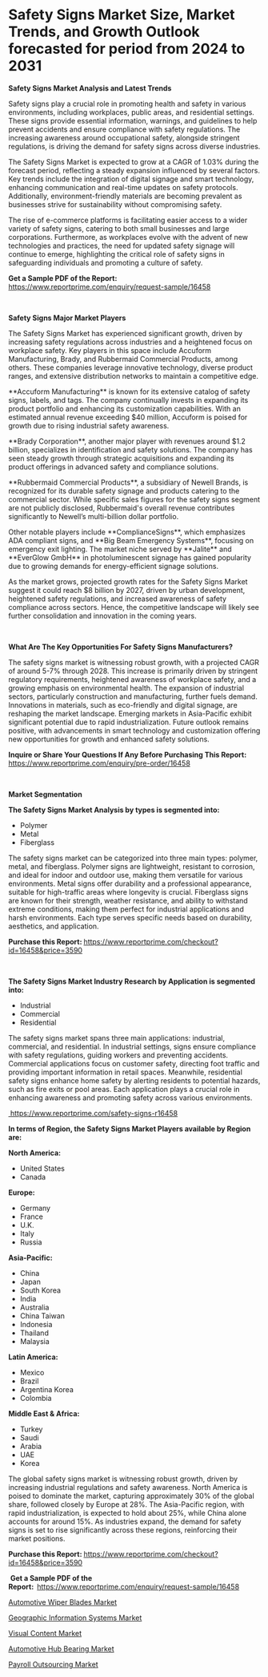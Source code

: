 <p><h1>Safety Signs Market Size, Market Trends, and Growth Outlook forecasted for period from 2024 to 2031</h1></p><p><strong>Safety Signs Market Analysis and Latest Trends</strong></p>
<p><p>Safety signs play a crucial role in promoting health and safety in various environments, including workplaces, public areas, and residential settings. These signs provide essential information, warnings, and guidelines to help prevent accidents and ensure compliance with safety regulations. The increasing awareness around occupational safety, alongside stringent regulations, is driving the demand for safety signs across diverse industries.</p><p>The Safety Signs Market is expected to grow at a CAGR of 1.03% during the forecast period, reflecting a steady expansion influenced by several factors. Key trends include the integration of digital signage and smart technology, enhancing communication and real-time updates on safety protocols. Additionally, environment-friendly materials are becoming prevalent as businesses strive for sustainability without compromising safety. </p><p>The rise of e-commerce platforms is facilitating easier access to a wider variety of safety signs, catering to both small businesses and large corporations. Furthermore, as workplaces evolve with the advent of new technologies and practices, the need for updated safety signage will continue to emerge, highlighting the critical role of safety signs in safeguarding individuals and promoting a culture of safety.</p></p>
<p><strong>Get a Sample PDF of the Report:&nbsp;</strong> <a href="https://www.reportprime.com/enquiry/request-sample/16458?utm_campaign=16&utm_medium=2&utm_source=Github&utm_content=ia&utm_term=23112024&utm_id=safety-signs">https://www.reportprime.com/enquiry/request-sample/16458</a></p>
<p>&nbsp;</p>
<p><strong>Safety Signs Major Market Players</strong></p>
<p><p>The Safety Signs Market has experienced significant growth, driven by increasing safety regulations across industries and a heightened focus on workplace safety. Key players in this space include Accuform Manufacturing, Brady, and Rubbermaid Commercial Products, among others. These companies leverage innovative technology, diverse product ranges, and extensive distribution networks to maintain a competitive edge.</p><p>**Accuform Manufacturing** is known for its extensive catalog of safety signs, labels, and tags. The company continually invests in expanding its product portfolio and enhancing its customization capabilities. With an estimated annual revenue exceeding $40 million, Accuform is poised for growth due to rising industrial safety awareness.</p><p>**Brady Corporation**, another major player with revenues around $1.2 billion, specializes in identification and safety solutions. The company has seen steady growth through strategic acquisitions and expanding its product offerings in advanced safety and compliance solutions.</p><p>**Rubbermaid Commercial Products**, a subsidiary of Newell Brands, is recognized for its durable safety signage and products catering to the commercial sector. While specific sales figures for the safety signs segment are not publicly disclosed, Rubbermaid's overall revenue contributes significantly to Newell’s multi-billion dollar portfolio.</p><p>Other notable players include **ComplianceSigns**, which emphasizes ADA compliant signs, and **Big Beam Emergency Systems**, focusing on emergency exit lighting. The market niche served by **Jalite** and **EverGlow GmbH** in photoluminescent signage has gained popularity due to growing demands for energy-efficient signage solutions.</p><p>As the market grows, projected growth rates for the Safety Signs Market suggest it could reach $8 billion by 2027, driven by urban development, heightened safety regulations, and increased awareness of safety compliance across sectors. Hence, the competitive landscape will likely see further consolidation and innovation in the coming years.</p></p>
<p>&nbsp;</p>
<p><strong>What Are The Key Opportunities For Safety Signs Manufacturers?</strong></p>
<p><p>The safety signs market is witnessing robust growth, with a projected CAGR of around 5-7% through 2028. This increase is primarily driven by stringent regulatory requirements, heightened awareness of workplace safety, and a growing emphasis on environmental health. The expansion of industrial sectors, particularly construction and manufacturing, further fuels demand. Innovations in materials, such as eco-friendly and digital signage, are reshaping the market landscape. Emerging markets in Asia-Pacific exhibit significant potential due to rapid industrialization. Future outlook remains positive, with advancements in smart technology and customization offering new opportunities for growth and enhanced safety solutions.</p></p>
<p><strong>Inquire or Share Your Questions If Any Before Purchasing This Report:</strong> <a href="https://www.reportprime.com/enquiry/pre-order/16458?utm_campaign=16&utm_medium=2&utm_source=Github&utm_content=ia&utm_term=23112024&utm_id=safety-signs">https://www.reportprime.com/enquiry/pre-order/16458</a></p>
<p>&nbsp;</p>
<p><strong>Market Segmentation</strong></p>
<p><strong>The Safety Signs Market Analysis by types is segmented into:</strong></p>
<p><ul><li>Polymer</li><li>Metal</li><li>Fiberglass</li></ul></p>
<p><p>The safety signs market can be categorized into three main types: polymer, metal, and fiberglass. Polymer signs are lightweight, resistant to corrosion, and ideal for indoor and outdoor use, making them versatile for various environments. Metal signs offer durability and a professional appearance, suitable for high-traffic areas where longevity is crucial. Fiberglass signs are known for their strength, weather resistance, and ability to withstand extreme conditions, making them perfect for industrial applications and harsh environments. Each type serves specific needs based on durability, aesthetics, and application.</p></p>
<p><strong>Purchase this Report:&nbsp;</strong><a href="https://www.reportprime.com/checkout?id=16458&price=3590&utm_campaign=16&utm_medium=2&utm_source=Github&utm_content=ia&utm_term=23112024&utm_id=safety-signs">https://www.reportprime.com/checkout?id=16458&price=3590</a></p>
<p>&nbsp;</p>
<p><strong>The Safety Signs Market Industry Research by Application is segmented into:</strong></p>
<p><ul><li>Industrial</li><li>Commercial</li><li>Residential</li></ul></p>
<p><p>The safety signs market spans three main applications: industrial, commercial, and residential. In industrial settings, signs ensure compliance with safety regulations, guiding workers and preventing accidents. Commercial applications focus on customer safety, directing foot traffic and providing important information in retail spaces. Meanwhile, residential safety signs enhance home safety by alerting residents to potential hazards, such as fire exits or pool areas. Each application plays a crucial role in enhancing awareness and promoting safety across various environments.</p></p>
<p><a href="https://www.reportprime.com/safety-signs-r16458?utm_campaign=16&utm_medium=2&utm_source=Github&utm_content=ia&utm_term=23112024&utm_id=safety-signs">&nbsp;https://www.reportprime.com/safety-signs-r16458</a></p>
<p><strong>In terms of Region, the Safety Signs Market Players available by Region are:</strong></p>
<p>
    <p> <strong> North America: </strong>
        <ul>
            <li>United States</li>
            <li>Canada</li>
        </ul>
        </p> 
    <p> <strong> Europe: </strong>
        <ul>
            <li>Germany</li>
            <li>France</li>
            <li>U.K.</li>
            <li>Italy</li>
            <li>Russia</li>
        </ul>
        </p> 
    <p> <strong> Asia-Pacific: </strong>
        <ul>
            <li>China</li>
            <li>Japan</li>
            <li>South Korea</li>
            <li>India</li>
            <li>Australia</li>
            <li>China Taiwan</li>
            <li>Indonesia</li>
            <li>Thailand</li>
            <li>Malaysia</li>
        </ul>
        </p> 
    <p> <strong> Latin America: </strong>
        <ul>
            <li>Mexico</li>
            <li>Brazil</li>
            <li>Argentina Korea</li>
            <li>Colombia</li>
        </ul>
        </p> 
    <p> <strong> Middle East & Africa: </strong>
        <ul>
            <li>Turkey</li>
            <li>Saudi</li>
            <li>Arabia</li>
            <li>UAE</li>
            <li>Korea</li>
        </ul>
    </p>
    </p>
<p><p>The global safety signs market is witnessing robust growth, driven by increasing industrial regulations and safety awareness. North America is poised to dominate the market, capturing approximately 30% of the global share, followed closely by Europe at 28%. The Asia-Pacific region, with rapid industrialization, is expected to hold about 25%, while China alone accounts for around 15%. As industries expand, the demand for safety signs is set to rise significantly across these regions, reinforcing their market positions.</p></p>
<p><strong>Purchase this Report: </strong><a href="https://www.reportprime.com/checkout?id=16458&price=3590&utm_campaign=16&utm_medium=2&utm_source=Github&utm_content=ia&utm_term=23112024&utm_id=safety-signs">https://www.reportprime.com/checkout?id=16458&price=3590</a></p>
<p>&nbsp;<strong>Get a Sample PDF of the Report:&nbsp;&nbsp;</strong><a href="https://www.reportprime.com/enquiry/request-sample/16458?utm_campaign=16&utm_medium=2&utm_source=Github&utm_content=ia&utm_term=23112024&utm_id=safety-signs">https://www.reportprime.com/enquiry/request-sample/16458</a></p>
<p><strong></strong></p>
<p><p><a href="https://github.com/JosephineMcguire65/Market-Research-Report-List-1/blob/main/automotive-wiper-blades-market.md?utm_campaign=16&utm_medium=2&utm_source=Github&utm_content=ia&utm_term=23112024&utm_id=safety-signs">Automotive Wiper Blades Market</a></p><p><a href="https://www.linkedin.com/pulse/current-evaluation-future-outlook-geographic-information-systems-bszsc?utm_campaign=16&utm_medium=2&utm_source=Github&utm_content=ia&utm_term=23112024&utm_id=safety-signs">Geographic Information Systems Market</a></p><p><a href="https://issuu.com/reportprime-2/docs/visual-content-market-size-2030.ppt_b4a26b532c27b8?utm_campaign=16&utm_medium=2&utm_source=Github&utm_content=ia&utm_term=23112024&utm_id=safety-signs">Visual Content Market</a></p><p><a href="https://github.com/YashRP12/Market-Research-Report-List-6/blob/main/automotive-hub-bearing-market.md?utm_campaign=16&utm_medium=2&utm_source=Github&utm_content=ia&utm_term=23112024&utm_id=safety-signs">Automotive Hub Bearing Market</a></p><p><a href="https://issuu.com/reportprime-2/docs/payroll-outsourcing-market-size-203_0056d5cb261c7d?utm_campaign=16&utm_medium=2&utm_source=Github&utm_content=ia&utm_term=23112024&utm_id=safety-signs">Payroll Outsourcing Market</a></p></p>